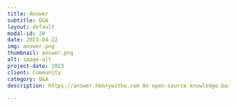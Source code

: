 ```yaml
---
title: Answer
subtitle: Q&A
layout: default
modal-id: 28
date: 2023-04-22
img: answer.png
thumbnail: answer.png
alt: image-alt
project-date: 2023
client: Community
category: Q&A
description: https://answer.henrywithu.com An open-source knowledge-based community software.

---
```

